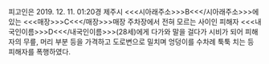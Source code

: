 피고인은 2019. 12. 11. 01:20경 제주시 <<<시아래주소>>>B<<</시아래주소>>>에 있는 <<<매장>>>C<<</매장>>>매장 주차장에서 전혀 모르는 사이인 피해자 <<<내국인이름>>>D<<</내국인이름>>>(28세)에게 다가와 말을 걸다가 시비가 되어 피해자의 무릎, 머리 부분 등을 가격하고 도로변으로 밀치며 엉덩이를 수차례 툭툭 치는 등 피해자를 폭행하였다.